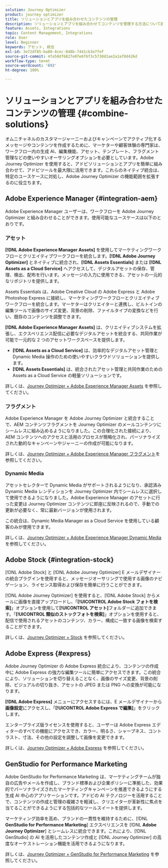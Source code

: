 ```yaml
---
solution: Journey Optimizer
product: journey optimizer
title: ソリューションとアプリを組み合わせたコンテンツの管理
description: ソリューションとアプリを組み合わせてコンテンツを管理する方法について説明します
feature: Assets, Integrations
topic: Content Management, Integrations
role: User
level: Beginner
keywords: アセット, 統合
exl-id: 3e72df85-ba80-4cec-848b-7441cb3e7fef
source-git-commit: 4fa50df6827e07e6f6f3c5730d1ae2a1af0d426d
workflow-type: tm+mt
source-wordcount: '693'
ht-degree: 100%

---
```


# ソリューションとアプリを組み合わせたコンテンツの管理 {#combine-solutions}

オムニチャネルのカスタマージャーニーおよびキャンペーンでアクティブ化するメッセージやコンテンツを作成するために、マーケターや顧客体験の専門家は、ワークフロー内の生成 AI、編集機能、アセット、テンプレート、フラグメント管理などの使いやすいオーサリングオプションを必要としています。Adobe Journey Optimizer を使用すると、アドビソリューションとアプリを簡単に組み合わせて、アドビツールを最大限に活用できます。これらのネイティブ統合は、特定のユースケースに対処し、Adobe Journey Optimizer の機能範囲を拡張するのに役立ちます。

## Adobe Experience Manager {#integration-aem}

Adobe Experience Manager ユーザーは、ワークフローを Adobe Journey Optimizer と組み合わせることができます。使用可能なユースケースは以下のとおりです。

### アセット

**[!DNL Adobe Experience Manager Assets]** を使用してマーケティングワークフローとクリエイティブワークフローを統合します。**[!DNL Adobe Journey Optimizer]** とネイティブに統合され、**[!DNL Assets Essentials]** または **[!DNL Assets as a Cloud Service]** へアクセスして、デジタルアセットの保存、管理、検出、配布を行います。メッセージの入力に使用できる、アセットの一元的なリポジトリを提供します。

Assets Essentials は、Adobe Creative Cloud の Adobe Express と Adobe Photoshop Express に接続し、マーケティングワークフローとクリエイティブワークフローを統合します。マーケターはクリエイターと連携し、ビルトインの編集ツールで画像のサイズ変更、背景の削除、ファイルタイプの変換などを行い、既存のコンテンツを調整できます。

**[!DNL Adobe Experience Manager Assets]** は、クリエイティブシステムを拡張し、エクスペリエンス配信に必要なデジタルアセットを統合する、共同作業が可能で一元的な 2 つのアセットワークスペースを提供します。

* **[!DNL Assets as a Cloud Service]** は、効率的なデジタルアセット管理と Dynamic Media 操作のための使いやすいクラウドソリューションを提供します。
* **[!DNL Assets Essentials]** は、統合されたアセット管理と共同作業のための Assets as a Cloud Service の軽量ソリューションです。

詳しくは、[Journey Optimizer + Adobe Experience Manager Assets](../integrations/assets.md) を参照してください。

<!--
### Templates

With Adobe Journey Optimizer, you can create custom-tailored messages through Adobe Experience Manager sites. Start by designing your templates using Adobe Experience Manager's content sources, then send them to Adobe Journey Optimizer. Once shared, these templates can be accessed in Adobe Journey Optimizer's Email Designer, simplifying the process of crafting and sending messages to your desired audience.

Learn more about [Journey Optimizer + Adobe Experience Manager templates](../integrations/aem-templates.md).-->

### フラグメント

Adobe Experience Manager を Adobe Journey Optimizer と統合することで、AEM コンテンツフラグメントを Journey Optimizer のメールコンテンツにシームレスに組み込めるようになりました。この合理化された接続により、AEM コンテンツへのアクセスと活用のプロセスが簡略化され、パーソナライズされた動的なキャンペーンやジャーニーの作成が可能になります。

詳しくは、[Journey Optimizer + Adobe Experience Manager フラグメント](../integrations/aem-fragments.md)を参照してください。

### Dynamic Media

アセットセレクターで Dynamic Media がサポートされるようになり、承認済み Dynamic Media レンディションを Journey Optimizer 内でシームレスに選択して使用できるようになりました。Adobe Experience Manager のアセットに行った変更は Journey Optimizer コンテンツに即座に反映されるので、手動での更新が必要なく、常に最新バージョンが使用されます。

この統合は、Dynamic Media Manager as a Cloud Service を使用している顧客のみが使用できます。

詳しくは、[Journey Optimizer + Adobe Experience Manager Dynamic Media](../integrations/aem-dynamic.md) を参照してください。


## Adobe Stock {#integration-stock}

[!DNL Adobe Stock] と [!DNL Adobe Journey Optimizer] E メールデザイナーの統合プラグインを使用すると、メッセージオーサリングで使用する画像のナビゲーション、ライセンス取得および保存を簡単に行うことができます。

[!DNL Adobe Journey Optimizer] を使用すると、[!DNL Adobe Stock] からメールに画像を直接アップロードし、「**[!UICONTROL Adobe Stock フォトを検索]**」オプションを使用して&#x200B;**[!UICONTROL アセット]**&#x200B;フォルダーに追加できます。「**[!UICONTROL 類似のストックフォトを検索]**」オプションを使用すると、配信で使用されるアセットのコンテンツ、カラー、構成に一致する画像を検索することができます。

詳しくは、[Journey Optimizer + Stock](../integrations/stock.md) を参照してください。

## Adobe Express {#express}

Adobe Journey Optimizer の Adobe Express 統合により、コンテンツの作成中に Adobe Express の強力な編集ツールに簡単にアクセスできます。この統合により、ソリューションを切り替えることなく、画像のサイズ変更、背景の削除、ビジュアルの切り抜き、アセットの JPEG または PNG への変換が可能になります。

**[!DNL Adobe Express]** メニューにアクセスするには、E メールデザイナーから&#x200B;**画像設定**&#x200B;にアクセスし、「**[!UICONTROL Adobe Express で編集]**」をクリックします。

エンタープライズ版ライセンスを使用すると、ユーザーは Adobe Express エディターのすべての機能にアクセスでき、カラー、明るさ、シャープネス、コントラスト、寸法、その他の設定を調整して画像を変更できます。

詳しくは、[Journey Optimizer + Adobe Express](../integrations/express.md) を参照してください。

## GenStudio for Performance Marketing

Adobe GenStudio for Performance Marketing は、マーケティングチームが独自の広告やメールを作成し、ブランド標準および企業ポリシーに準拠した、効果的でパーソナライズされたマーケティングキャンペーンを推進できるようにする生成 AI 中心のアプリケーションです。アドビの AI テクノロジーを活用することで、コンテンツの作成と管理の複雑さを軽減し、クリエイターが革新性に焦点を当てることができるようにする包括的なツールスイートを提供します。

マーケティング効率を高め、ブランドの一貫性を維持するために、[!DNL **GenStudio for Performance Marketing**] エクスペリエンスを [!DNL **Adobe Journey Optimizer**] とシームレスに統合できます。これにより、[!DNL GenStudio] の AI を活用したコンテンツ作成と [!DNL Journey Optimizer] の高度なオーケストレーション機能を活用できるようになります。

詳しくは、[Journey Optimizer + GenStudio for Performance Marketing](../integrations/genstudio.md) を参照してください。
